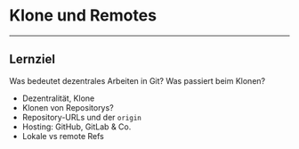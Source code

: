# Klone und Remotes

---


## Lernziel

Was bedeutet dezentrales Arbeiten in Git? Was passiert beim Klonen?

* Dezentralität, Klone
* Klonen von Repositorys?
* Repository-URLs und der `origin`
* Hosting: GitHub, GitLab & Co.
* Lokale vs remote Refs




